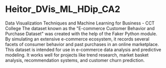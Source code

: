 # Heitor_DVis_ML_HDip_CA2
Data Visualization Techniques and Machine Learning for Business - CCT College
The dataset known as the "E-commerce Customer Behavior and Purchase Dataset" was created with the help of the Faker Python module. By simulating an extensive e-commerce ecosystem, it records several facets of consumer behavior and past purchases in an online marketplace. This dataset is intended for use in e-commerce data analysis and predictive modeling. It works well for projects like trend research, market basket analysis, recommendation systems, and customer churn prediction.
